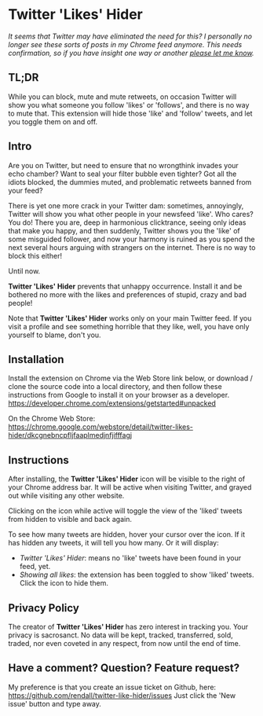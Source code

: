 # Twitter 'Likes' Hider

_It seems that Twitter may have eliminated the need for this? I personally no longer see these sorts of posts in my Chrome feed anymore.  This needs confirmation, so if you have insight one way or another [please let me know](https://github.com/rendall/twitter-like-hider/issues/2)._

## TL;DR ## 
While you can block, mute and mute retweets, on occasion Twitter will show you what someone you follow 'likes' or 'follows', and there is no way to mute that. This extension will hide those 'like' and 'follow' tweets, and let you toggle them on and off.

## Intro ##
Are you on Twitter, but need to ensure that no wrongthink invades your echo chamber? Want to seal your filter bubble even tighter? Got all the idiots blocked, the dummies muted, and problematic retweets banned from your feed?

There is yet one more crack in your Twitter dam: sometimes, annoyingly, Twitter will show you what other people in your newsfeed 'like'. Who cares?  You do! There you are, deep in harmonious clicktrance, seeing only ideas that make you happy, and then suddenly, Twitter shows you the 'like' of some misguided follower, and now your harmony is ruined as you spend the next several hours arguing with strangers on the internet. There is no way to block this either!

Until now.

**Twitter 'Likes' Hider** prevents that unhappy occurrence. Install it and be bothered no more with the likes and preferences of stupid, crazy and bad people!  

Note that **Twitter 'Likes' Hider** works only on your main Twitter feed. If you visit a profile and see something horrible that they like, well, you have only yourself to blame, don't you.

## Installation ##
Install the extension on Chrome via the Web Store link below, or download / clone the source code into a local directory, and then follow these instructions from Google to install it on your browser as a developer.  https://developer.chrome.com/extensions/getstarted#unpacked

On the Chrome Web Store:
https://chrome.google.com/webstore/detail/twitter-likes-hider/dkcgnebncpfljfaaplmedjnfjifffagj

## Instructions ##
After installing, the **Twitter 'Likes' Hider** icon will be visible to the right of your Chrome address bar. It will be active when visiting Twitter, and grayed out while visiting any other website.

Clicking on the icon while active will toggle the view of the 'liked' tweets from hidden to visible and back again.

To see how many tweets are hidden, hover your cursor over the icon. If it has hidden any tweets, it will tell you how many. Or it will display:
- _Twitter 'Likes' Hider_: means no 'like' tweets have been found in your feed, yet.
- _Showing all likes_: the extension has been toggled to show 'liked' tweets. Click the icon to hide them.

## Privacy Policy ##
The creator of **Twitter 'Likes' Hider** has zero interest in tracking you. Your privacy is sacrosanct. No data will be kept, tracked, transferred, sold, traded, nor even coveted in any respect, from now until the end of time.

## Have a comment? Question? Feature request? ##
My preference is that you create an issue ticket on Github, here: https://github.com/rendall/twitter-like-hider/issues Just click the 'New issue' button and type away. 
